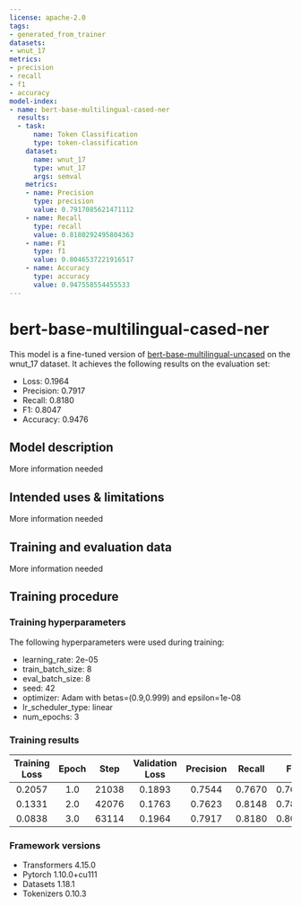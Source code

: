 ```yaml
---
license: apache-2.0
tags:
- generated_from_trainer
datasets:
- wnut_17
metrics:
- precision
- recall
- f1
- accuracy
model-index:
- name: bert-base-multilingual-cased-ner
  results:
  - task:
      name: Token Classification
      type: token-classification
    dataset:
      name: wnut_17
      type: wnut_17
      args: semval
    metrics:
    - name: Precision
      type: precision
      value: 0.7917085621471112
    - name: Recall
      type: recall
      value: 0.8180292495804363
    - name: F1
      type: f1
      value: 0.8046537221916517
    - name: Accuracy
      type: accuracy
      value: 0.947558554455533
---
```


<!-- This model card has been generated automatically according to the information the Trainer had access to. You
should probably proofread and complete it, then remove this comment. -->

# bert-base-multilingual-cased-ner

This model is a fine-tuned version of [bert-base-multilingual-uncased](https://huggingface.co/bert-base-multilingual-uncased) on the wnut_17 dataset.
It achieves the following results on the evaluation set:
- Loss: 0.1964
- Precision: 0.7917
- Recall: 0.8180
- F1: 0.8047
- Accuracy: 0.9476

## Model description

More information needed

## Intended uses & limitations

More information needed

## Training and evaluation data

More information needed

## Training procedure

### Training hyperparameters

The following hyperparameters were used during training:
- learning_rate: 2e-05
- train_batch_size: 8
- eval_batch_size: 8
- seed: 42
- optimizer: Adam with betas=(0.9,0.999) and epsilon=1e-08
- lr_scheduler_type: linear
- num_epochs: 3

### Training results

| Training Loss | Epoch | Step  | Validation Loss | Precision | Recall | F1     | Accuracy |
|:-------------:|:-----:|:-----:|:---------------:|:---------:|:------:|:------:|:--------:|
| 0.2057        | 1.0   | 21038 | 0.1893          | 0.7544    | 0.7670 | 0.7607 | 0.9376   |
| 0.1331        | 2.0   | 42076 | 0.1763          | 0.7623    | 0.8148 | 0.7877 | 0.9444   |
| 0.0838        | 3.0   | 63114 | 0.1964          | 0.7917    | 0.8180 | 0.8047 | 0.9476   |


### Framework versions

- Transformers 4.15.0
- Pytorch 1.10.0+cu111
- Datasets 1.18.1
- Tokenizers 0.10.3
